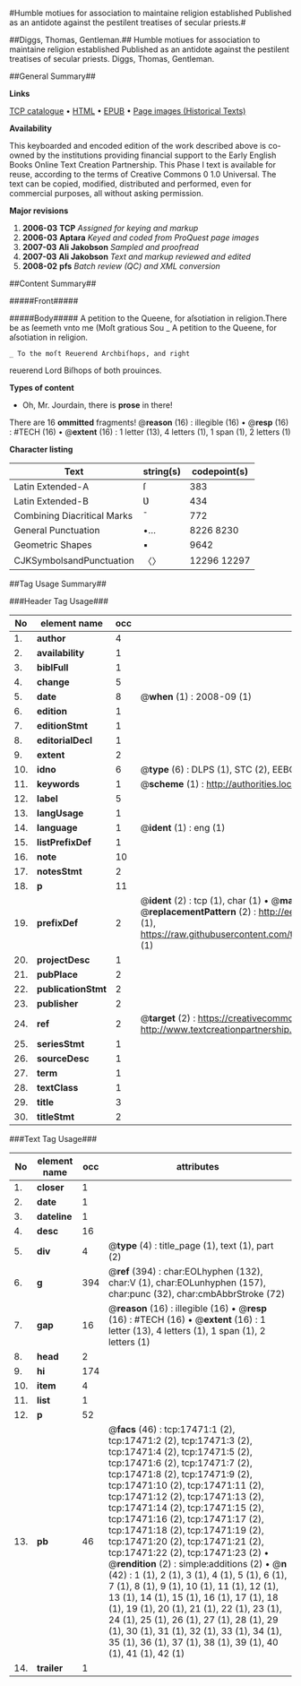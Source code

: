 #Humble motiues for association to maintaine religion established Published as an antidote against the pestilent treatises of secular priests.#

##Diggs, Thomas, Gentleman.##
Humble motiues for association to maintaine religion established Published as an antidote against the pestilent treatises of secular priests.
Diggs, Thomas, Gentleman.

##General Summary##

**Links**

[TCP catalogue](http://www.ota.ox.ac.uk/tcp/)  • 
[HTML](http://tei.it.ox.ac.uk/tcp/Texts-HTML/free/A68/A68974.html)  • 
[EPUB](http://tei.it.ox.ac.uk/tcp/Texts-EPUB/free/A68/A68974.epub) • 
[Page images (Historical Texts)](https://data.historicaltexts.jisc.ac.uk/view?pubId=eebo-99852162e&pageId=eebo-99852162e-17471-1)

**Availability**

This keyboarded and encoded edition of the
	       work described above is co-owned by the institutions
	       providing financial support to the Early English Books
	       Online Text Creation Partnership. This Phase I text is
	       available for reuse, according to the terms of Creative
	       Commons 0 1.0 Universal. The text can be copied,
	       modified, distributed and performed, even for
	       commercial purposes, all without asking permission.

**Major revisions**

1. __2006-03__ __TCP__ *Assigned for keying and markup*
1. __2006-03__ __Aptara__ *Keyed and coded from ProQuest page images*
1. __2007-03__ __Ali Jakobson__ *Sampled and proofread*
1. __2007-03__ __Ali Jakobson__ *Text and markup reviewed and edited*
1. __2008-02__ __pfs__ *Batch review (QC) and XML conversion*

##Content Summary##

#####Front#####

#####Body#####
A petition to the Queene, for
aſsotiation in religion.There be as ſeemeth vnto me (Moſt gratious
Sou
    _ A petition to the Queene, for
aſsotiation in religion.

    _ To the moſt Reuerend Archbiſhops, and right
reuerend Lord Biſhops of both prouinces.

**Types of content**

  * Oh, Mr. Jourdain, there is **prose** in there!

There are 16 **ommitted** fragments! 
 @__reason__ (16) : illegible (16)  •  @__resp__ (16) : #TECH (16)  •  @__extent__ (16) : 1 letter (13), 4 letters (1), 1 span (1), 2 letters (1)

**Character listing**


|Text|string(s)|codepoint(s)|
|---|---|---|
|Latin Extended-A|ſ|383|
|Latin Extended-B|Ʋ|434|
|Combining             Diacritical Marks|̄|772|
|General Punctuation|•…|8226 8230|
|Geometric Shapes|▪|9642|
|CJKSymbolsandPunctuation|〈〉|12296 12297|

##Tag Usage Summary##

###Header Tag Usage###

|No|element name|occ|attributes|
|---|---|---|---|
|1.|__author__|4||
|2.|__availability__|1||
|3.|__biblFull__|1||
|4.|__change__|5||
|5.|__date__|8| @__when__ (1) : 2008-09 (1)|
|6.|__edition__|1||
|7.|__editionStmt__|1||
|8.|__editorialDecl__|1||
|9.|__extent__|2||
|10.|__idno__|6| @__type__ (6) : DLPS (1), STC (2), EEBO-CITATION (1), PROQUEST (1), VID (1)|
|11.|__keywords__|1| @__scheme__ (1) : http://authorities.loc.gov/ (1)|
|12.|__label__|5||
|13.|__langUsage__|1||
|14.|__language__|1| @__ident__ (1) : eng (1)|
|15.|__listPrefixDef__|1||
|16.|__note__|10||
|17.|__notesStmt__|2||
|18.|__p__|11||
|19.|__prefixDef__|2| @__ident__ (2) : tcp (1), char (1)  •  @__matchPattern__ (2) : ([0-9\-]+):([0-9IVX]+) (1), (.+) (1)  •  @__replacementPattern__ (2) : http://eebo.chadwyck.com/downloadtiff?vid=$1&page=$2 (1), https://raw.githubusercontent.com/textcreationpartnership/Texts/master/tcpchars.xml#$1 (1)|
|20.|__projectDesc__|1||
|21.|__pubPlace__|2||
|22.|__publicationStmt__|2||
|23.|__publisher__|2||
|24.|__ref__|2| @__target__ (2) : https://creativecommons.org/publicdomain/zero/1.0/ (1), http://www.textcreationpartnership.org/docs/. (1)|
|25.|__seriesStmt__|1||
|26.|__sourceDesc__|1||
|27.|__term__|1||
|28.|__textClass__|1||
|29.|__title__|3||
|30.|__titleStmt__|2||


###Text Tag Usage###

|No|element name|occ|attributes|
|---|---|---|---|
|1.|__closer__|1||
|2.|__date__|1||
|3.|__dateline__|1||
|4.|__desc__|16||
|5.|__div__|4| @__type__ (4) : title_page (1), text (1), part (2)|
|6.|__g__|394| @__ref__ (394) : char:EOLhyphen (132), char:V (1), char:EOLunhyphen (157), char:punc (32), char:cmbAbbrStroke (72)|
|7.|__gap__|16| @__reason__ (16) : illegible (16)  •  @__resp__ (16) : #TECH (16)  •  @__extent__ (16) : 1 letter (13), 4 letters (1), 1 span (1), 2 letters (1)|
|8.|__head__|2||
|9.|__hi__|174||
|10.|__item__|4||
|11.|__list__|1||
|12.|__p__|52||
|13.|__pb__|46| @__facs__ (46) : tcp:17471:1 (2), tcp:17471:2 (2), tcp:17471:3 (2), tcp:17471:4 (2), tcp:17471:5 (2), tcp:17471:6 (2), tcp:17471:7 (2), tcp:17471:8 (2), tcp:17471:9 (2), tcp:17471:10 (2), tcp:17471:11 (2), tcp:17471:12 (2), tcp:17471:13 (2), tcp:17471:14 (2), tcp:17471:15 (2), tcp:17471:16 (2), tcp:17471:17 (2), tcp:17471:18 (2), tcp:17471:19 (2), tcp:17471:20 (2), tcp:17471:21 (2), tcp:17471:22 (2), tcp:17471:23 (2)  •  @__rendition__ (2) : simple:additions (2)  •  @__n__ (42) : 1 (1), 2 (1), 3 (1), 4 (1), 5 (1), 6 (1), 7 (1), 8 (1), 9 (1), 10 (1), 11 (1), 12 (1), 13 (1), 14 (1), 15 (1), 16 (1), 17 (1), 18 (1), 19 (1), 20 (1), 21 (1), 22 (1), 23 (1), 24 (1), 25 (1), 26 (1), 27 (1), 28 (1), 29 (1), 30 (1), 31 (1), 32 (1), 33 (1), 34 (1), 35 (1), 36 (1), 37 (1), 38 (1), 39 (1), 40 (1), 41 (1), 42 (1)|
|14.|__trailer__|1||
